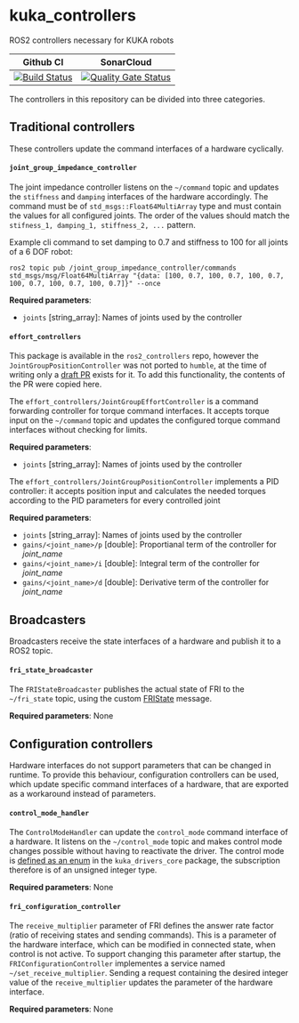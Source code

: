 # kuka_controllers
ROS2 controllers necessary for KUKA robots

Github CI | SonarCloud
------------| ---------------
[![Build Status](https://github.com/kroshu/kuka_controllers/workflows/CI/badge.svg?branch=main)](https://github.com/kroshu/kuka_controllers/actions) | [![Quality Gate Status](https://sonarcloud.io/api/project_badges/measure?project=kroshu_kuka_controllers&metric=alert_status)](https://sonarcloud.io/dashboard?id=kroshu_kuka_controllers)

The controllers in this repository can be divided into three categories.

## Traditional controllers

These controllers update the command interfaces of a hardware cyclically.

#### `joint_group_impedance_controller`
The joint impedance controller listens on the `~/command` topic and updates the `stiffness` and `damping` interfaces of the hardware accordingly.
The command must be of `std_msgs::Float64MultiArray` type and must contain the values for all configured joints. The order of the values should match the `stifness_1, damping_1, stiffness_2, ...` pattern.

Example cli command to set damping to 0.7 and stiffness to 100 for all joints of a 6 DOF robot:

```
ros2 topic pub /joint_group_impedance_controller/commands std_msgs/msg/Float64MultiArray "{data: [100, 0.7, 100, 0.7, 100, 0.7, 100, 0.7, 100, 0.7, 100, 0.7]}" --once
```

__Required parameters__:
- `joints` [string_array]: Names of joints used by the controller

#### `effort_controllers`
This package is available in the `ros2_controllers` repo, however the `JointGroupPositionController` was not ported to `humble`, at the time of writing only a [draft PR](https://github.com/ros-controls/ros2_controllers/pull/198) exists for it. To add this functionality, the contents of the PR were copied here.

The `effort_controllers/JointGroupEffortController` is a command forwarding controller for torque command interfaces. It accepts torque input on the `~/command` topic and updates the configured torque command interfaces without checking for limits. 

__Required parameters__:
- `joints` [string_array]: Names of joints used by the controller

The `effort_controllers/JointGroupPositionController` implements a PID controller: it accepts position input and calculates the needed torques according to the PID parameters for every controlled joint

__Required parameters__:
- `joints` [string_array]: Names of joints used by the controller
- `gains/<joint_name>/p` [double]: Proportianal term of the controller for *joint_name*
- `gains/<joint_name>/i` [double]: Integral term of the controller for *joint_name*
- `gains/<joint_name>/d` [double]: Derivative term of the controller for *joint_name*

## Broadcasters

Broadcasters receive the state interfaces of a hardware and publish it to a ROS2 topic.
#### `fri_state_broadcaster`

The `FRIStateBroadcaster` publishes the actual state of FRI to the `~/fri_state` topic, using the custom [FRIState](https://github.com/kroshu/kuka_drivers/blob/master/kuka_driver_interfaces/msg/FRIState.msg) message.

__Required parameters__: None

## Configuration controllers

Hardware interfaces do not support parameters that can be changed in runtime. To provide this behaviour, configuration controllers can be used, which update specific command interfaces of a hardware, that are exported as a workaround instead of parameters.

#### `control_mode_handler`

The `ControlModeHandler` can update the `control_mode` command interface of a hardware. It listens on the `~/control_mode` topic and makes control mode changes possible without having to reactivate the driver.
The control mode is [defined as an enum](https://github.com/kroshu/kuka_drivers/blob/master/kuka_drivers_core/include/kuka_drivers_core/control_mode.hpp) in the `kuka_drivers_core` package, the subscription therefore is of an unsigned integer type.

__Required parameters__: None

#### `fri_configuration_controller`

The `receive_multiplier` parameter of FRI defines the answer rate factor (ratio of receiving states and sending commands). This is a parameter of the hardware interface, which can be modified in connected state, when control is not active. To support changing this parameter after startup, the `FRIConfigurationController` implementes a service named `~/set_receive_multiplier`. Sending a request containing the desired integer value of the `receive_multiplier` updates the parameter of the hardware interface.

__Required parameters__: None